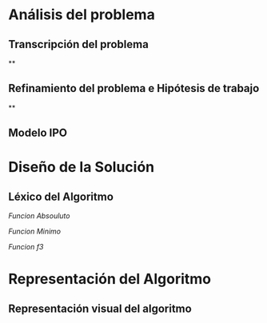 # Análisis del problema

## Transcripción del problema

**

## Refinamiento del problema e Hipótesis de trabajo

**

## Modelo IPO

# Diseño de la Solución

## Léxico del Algoritmo

*Funcion Absouluto*

*Funcion Minimo*

*Funcion f3*

# Representación del Algoritmo

## Representación visual del algoritmo
